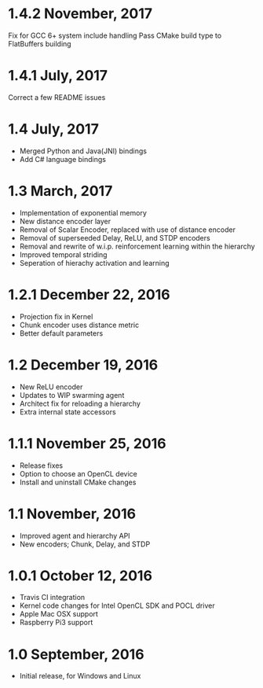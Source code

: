1.4.2 November, 2017
====================

Fix for GCC 6+ system include handling
Pass CMake build type to FlatBuffers building

1.4.1 July, 2017
================

Correct a few README issues

1.4 July, 2017
==============

- Merged Python and Java(JNI) bindings
- Add C# language bindings

1.3 March, 2017
===============

- Implementation of exponential memory
- New distance encoder layer
- Removal of Scalar Encoder, replaced with use of distance encoder
- Removal of superseeded Delay, ReLU, and STDP encoders
- Removal and rewrite of w.i.p. reinforcement learning within the hierarchy
- Improved temporal striding
- Seperation of hierachy activation and learning

1.2.1  December 22, 2016
========================

- Projection fix in Kernel
- Chunk encoder uses distance metric
- Better default parameters

1.2  December 19, 2016
========================

- New ReLU encoder
- Updates to WIP swarming agent
- Architect fix for reloading a hierarchy
- Extra internal state accessors

1.1.1 November 25, 2016
=======================

- Release fixes
- Option to choose an OpenCL device
- Install and uninstall CMake changes

1.1  November, 2016
===================

- Improved agent and hierarchy API
- New encoders; Chunk, Delay, and STDP

1.0.1 October 12, 2016
======================

- Travis CI integration
- Kernel code changes for Intel OpenCL SDK and POCL driver
- Apple Mac OSX support
- Raspberry Pi3 support

1.0  September, 2016
====================

- Initial release, for Windows and Linux

